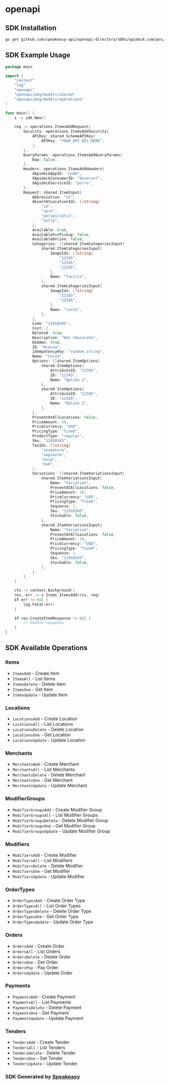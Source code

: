 # openapi

<!-- Start SDK Installation -->
## SDK Installation

```bash
go get github.com/speakeasy-api/openapi-directory/SDKs/apideck.com/pos/9.1.2/go
```
<!-- End SDK Installation -->

## SDK Example Usage
<!-- Start SDK Example Usage -->
```go
package main

import (
    "context"
    "log"
    "openapi"
    "openapi/pkg/models/shared"
    "openapi/pkg/models/operations"
)

func main() {
    s := sdk.New()

    req := operations.ItemsAddRequest{
        Security: operations.ItemsAddSecurity{
            APIKey: shared.SchemeAPIKey{
                APIKey: "YOUR_API_KEY_HERE",
            },
        },
        QueryParams: operations.ItemsAddQueryParams{
            Raw: false,
        },
        Headers: operations.ItemsAddHeaders{
            XApideckAppID: "unde",
            XApideckConsumerID: "deserunt",
            XApideckServiceID: "porro",
        },
        Request: shared.ItemInput{
            Abbreviation: "Ch",
            AbsentAtLocationIds: []string{
                "id",
                "vero",
                "perspiciatis",
                "nulla",
            },
            Available: true,
            AvailableForPickup: false,
            AvailableOnline: false,
            Categories: []shared.ItemCategoriesInput{
                shared.ItemCategoriesInput{
                    ImageIds: []string{
                        "12345",
                        "12345",
                        "12345",
                    },
                    Name: "facilis",
                },
                shared.ItemCategoriesInput{
                    ImageIds: []string{
                        "12345",
                        "12345",
                    },
                    Name: "iusto",
                },
            },
            Code: "11910345",
            Cost: 2,
            Deleted: true,
            Description: "Hot Chocolate",
            Hidden: true,
            ID: "#cocoa",
            IdempotencyKey: "random_string",
            Name: "Cocoa",
            Options: []shared.ItemOptions{
                shared.ItemOptions{
                    AttributeID: "12345",
                    ID: "12345",
                    Name: "Option 1",
                },
                shared.ItemOptions{
                    AttributeID: "12345",
                    ID: "12345",
                    Name: "Option 1",
                },
            },
            PresentAtAllLocations: false,
            PriceAmount: 10,
            PriceCurrency: "USD",
            PricingType: "fixed",
            ProductType: "regular",
            Sku: "11910345",
            TaxIds: []string{
                "inventore",
                "sapiente",
                "enim",
                "eum",
            },
            Variations: []shared.ItemVariationsInput{
                shared.ItemVariationsInput{
                    Name: "Variation",
                    PresentAtAllLocations: false,
                    PriceAmount: 10,
                    PriceCurrency: "USD",
                    PricingType: "fixed",
                    Sequence: 1,
                    Sku: "11910345",
                    Stockable: false,
                },
                shared.ItemVariationsInput{
                    Name: "Variation",
                    PresentAtAllLocations: false,
                    PriceAmount: 10,
                    PriceCurrency: "USD",
                    PricingType: "fixed",
                    Sequence: 1,
                    Sku: "11910345",
                    Stockable: false,
                },
            },
        },
    }

    ctx := context.Background()
    res, err := s.Items.ItemsAdd(ctx, req)
    if err != nil {
        log.Fatal(err)
    }

    if res.CreateItemResponse != nil {
        // handle response
    }
}
```
<!-- End SDK Example Usage -->

<!-- Start SDK Available Operations -->
## SDK Available Operations


### Items

* `ItemsAdd` - Create Item
* `ItemsAll` - List Items
* `ItemsDelete` - Delete Item
* `ItemsOne` - Get Item
* `ItemsUpdate` - Update Item

### Locations

* `LocationsAdd` - Create Location
* `LocationsAll` - List Locations
* `LocationsDelete` - Delete Location
* `LocationsOne` - Get Location
* `LocationsUpdate` - Update Location

### Merchants

* `MerchantsAdd` - Create Merchant
* `MerchantsAll` - List Merchants
* `MerchantsDelete` - Delete Merchant
* `MerchantsOne` - Get Merchant
* `MerchantsUpdate` - Update Merchant

### ModifierGroups

* `ModifierGroupsAdd` - Create Modifier Group
* `ModifierGroupsAll` - List Modifier Groups
* `ModifierGroupsDelete` - Delete Modifier Group
* `ModifierGroupsOne` - Get Modifier Group
* `ModifierGroupsUpdate` - Update Modifier Group

### Modifiers

* `ModifiersAdd` - Create Modifier
* `ModifiersAll` - List Modifiers
* `ModifiersDelete` - Delete Modifier
* `ModifiersOne` - Get Modifier
* `ModifiersUpdate` - Update Modifier

### OrderTypes

* `OrderTypesAdd` - Create Order Type
* `OrderTypesAll` - List Order Types
* `OrderTypesDelete` - Delete Order Type
* `OrderTypesOne` - Get Order Type
* `OrderTypesUpdate` - Update Order Type

### Orders

* `OrdersAdd` - Create Order
* `OrdersAll` - List Orders
* `OrdersDelete` - Delete Order
* `OrdersOne` - Get Order
* `OrdersPay` - Pay Order
* `OrdersUpdate` - Update Order

### Payments

* `PaymentsAdd` - Create Payment
* `PaymentsAll` - List Payments
* `PaymentsDelete` - Delete Payment
* `PaymentsOne` - Get Payment
* `PaymentsUpdate` - Update Payment

### Tenders

* `TendersAdd` - Create Tender
* `TendersAll` - List Tenders
* `TendersDelete` - Delete Tender
* `TendersOne` - Get Tender
* `TendersUpdate` - Update Tender
<!-- End SDK Available Operations -->

### SDK Generated by [Speakeasy](https://docs.speakeasyapi.dev/docs/using-speakeasy/client-sdks)
